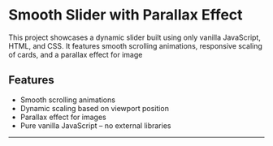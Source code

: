 # Smooth Slider with Parallax Effect

This project showcases a dynamic slider built using only vanilla JavaScript, HTML, and CSS. It features smooth scrolling animations, responsive scaling of cards, and a parallax effect for image

## Features
- Smooth scrolling animations
- Dynamic scaling based on viewport position
- Parallax effect for images
- Pure vanilla JavaScript – no external libraries

---
